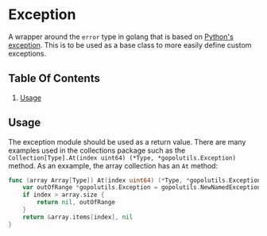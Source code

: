 # Exception
A wrapper around the `error` type in golang that is based on [Python's exception](https://docs.python.org/3/tutorial/errors.html).
This is to be used as a base class to more easily define custom exceptions.

## Table Of Contents
1. [Usage](#usage)

## Usage

The exception module should be used as a return value. There are many examples used in the collections package such as the `Collection[Type].At(index uint64) (*Type, *gopolutils.Exception)` method. As an exxample, the array collection has an `At` method:
```go
func (array Array[Type]) At(index uint64) (*Type, *gopolutils.Exception) {
	var outOfRange *gopolutils.Exception = gopolutils.NewNamedException("IndexOutOfRangeError", fmt.Sprintf("Can not access array of size %d at index %d.", array.size, index))
	if index > array.size {
		return nil, outOfRange
	}
	return &array.items[index], nil
}
```
